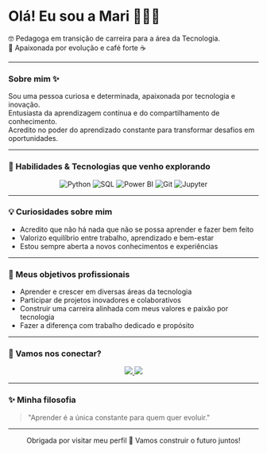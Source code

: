 # Olá! Eu sou a Mari 👩🏻‍💻

🤓 Pedagoga em transição de carreira para a área da Tecnologia.   
🏃 Apaixonada por evolução e café forte ☕

---

### Sobre mim ✨

Sou uma pessoa curiosa e determinada, apaixonada por tecnologia e inovação.  
Entusiasta da aprendizagem contínua e do compartilhamento de conhecimento.  
Acredito no poder do aprendizado constante para transformar desafios em oportunidades.

---

### 🚀 Habilidades & Tecnologias que venho explorando

<div align="center">

![Python](https://img.shields.io/badge/Python-3670A0?style=for-the-badge&logo=python&logoColor=ffdd54)
![SQL](https://img.shields.io/badge/SQL-336791?style=for-the-badge&logo=postgresql&logoColor=white)
![Power BI](https://img.shields.io/badge/Power%20BI-F2C811?style=for-the-badge&logo=powerbi&logoColor=black)
![Git](https://img.shields.io/badge/Git-F05032?style=for-the-badge&logo=git&logoColor=white)
![Jupyter](https://img.shields.io/badge/Jupyter-F37626?style=for-the-badge&logo=jupyter&logoColor=white)

</div>

---

### 💡 Curiosidades sobre mim

- Acredito que não há nada que não se possa aprender e fazer bem feito    
- Valorizo equilíbrio entre trabalho, aprendizado e bem-estar  
- Estou sempre aberta a novos conhecimentos e experiências

---

### 🎯 Meus objetivos profissionais

- Aprender e crescer em diversas áreas da tecnologia  
- Participar de projetos inovadores e colaborativos  
- Construir uma carreira alinhada com meus valores e paixão por tecnologia  
- Fazer a diferença com trabalho dedicado e propósito

---

### 🔗 Vamos nos conectar?

<div align="center">
  <a href="https://www.linkedin.com/in/mariana-rocha-51a59a266/" target="_blank">
    <img src="https://img.shields.io/badge/-LinkedIn-blue?style=for-the-badge&logo=linkedin&logoColor=white" />
  </a>
  <a href="https://github.com/MariRochaB" target="_blank">
    <img src="https://img.shields.io/badge/-GitHub-181717?style=for-the-badge&logo=github&logoColor=white" />
  </a>
</div>

---

### ✨ Minha filosofia

> "Aprender é a única constante para quem quer evoluir."

---

<p align="center">
  Obrigada por visitar meu perfil 💜 Vamos construir o futuro juntos!
</p>
